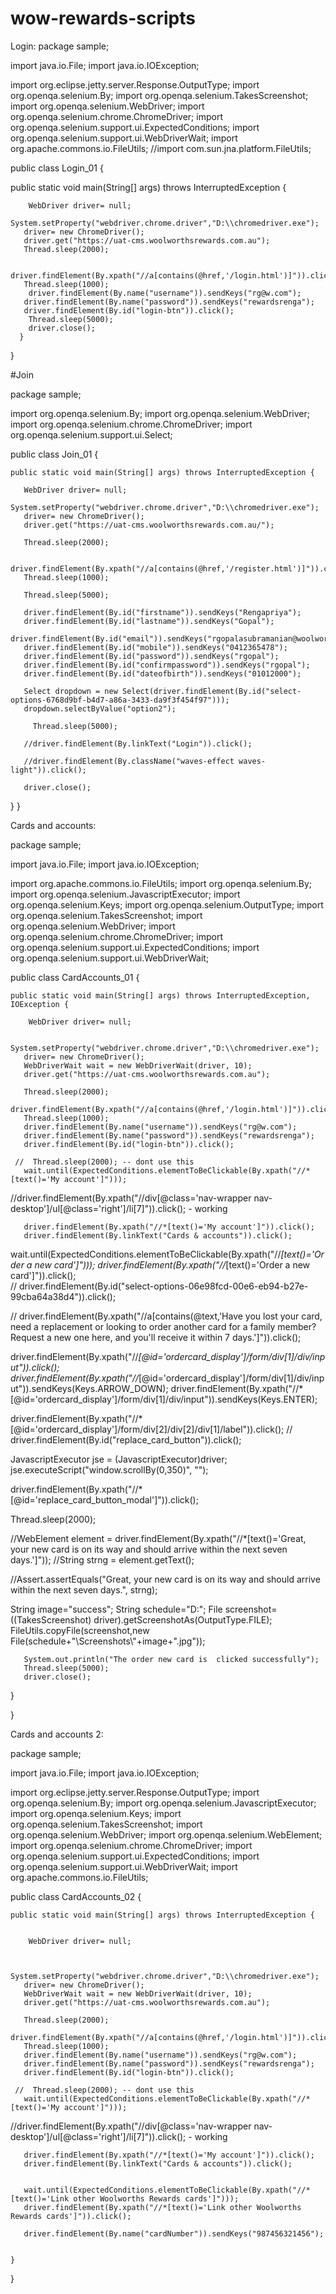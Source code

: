 # wow-rewards-scripts

Login:
package sample;

import java.io.File;
import java.io.IOException;

import org.eclipse.jetty.server.Response.OutputType;
import org.openqa.selenium.By;
import org.openqa.selenium.TakesScreenshot;
import org.openqa.selenium.WebDriver;
import org.openqa.selenium.chrome.ChromeDriver;
import org.openqa.selenium.support.ui.ExpectedConditions;
import org.openqa.selenium.support.ui.WebDriverWait;
import org.apache.commons.io.FileUtils;
//import com.sun.jna.platform.FileUtils;


public class Login_01 {

public static void main(String[] args) throws InterruptedException {
        
    	WebDriver driver= null;
    	 System.setProperty("webdriver.chrome.driver","D:\\chromedriver.exe");
       driver= new ChromeDriver();
       driver.get("https://uat-cms.woolworthsrewards.com.au");
       Thread.sleep(2000);
             		
       driver.findElement(By.xpath("//a[contains(@href,'/login.html')]")).click();
       Thread.sleep(1000);
        driver.findElement(By.name("username")).sendKeys("rg@w.com");
       driver.findElement(By.name("password")).sendKeys("rewardsrenga");
       driver.findElement(By.id("login-btn")).click();
        Thread.sleep(5000);
        driver.close();
      }
   }

#Join 

package sample;

import org.openqa.selenium.By;
import org.openqa.selenium.WebDriver;
import org.openqa.selenium.chrome.ChromeDriver;
import org.openqa.selenium.support.ui.Select;



public class Join_01 {

    public static void main(String[] args) throws InterruptedException {
        
       WebDriver driver= null;
       System.setProperty("webdriver.chrome.driver","D:\\chromedriver.exe");
       driver= new ChromeDriver();
       driver.get("https://uat-cms.woolworthsrewards.com.au/");
       
       Thread.sleep(2000);
             		
       driver.findElement(By.xpath("//a[contains(@href,'/register.html')]")).click();
       Thread.sleep(1000);
           
       Thread.sleep(5000);
       
       driver.findElement(By.id("firstname")).sendKeys("Rengapriya");
       driver.findElement(By.id("lastname")).sendKeys("Gopal");
       driver.findElement(By.id("email")).sendKeys("rgopalasubramanian@woolworths.com.au");
       driver.findElement(By.id("mobile")).sendKeys("0412365478");
       driver.findElement(By.id("password")).sendKeys("rgopal");
       driver.findElement(By.id("confirmpassword")).sendKeys("rgopal");
       driver.findElement(By.id("dateofbirth")).sendKeys("01012000");
       
       Select dropdown = new Select(driver.findElement(By.id("select-options-6768d9bf-b4d7-a86a-3433-da9f3f454f97")));
       dropdown.selectByValue("option2");
      
         Thread.sleep(5000);
       
       //driver.findElement(By.linkText("Login")).click();
          
       //driver.findElement(By.className("waves-effect waves-light")).click();
      
       driver.close();
       
}
}

Cards and accounts: 

package  sample;

import java.io.File;
import java.io.IOException;

import org.apache.commons.io.FileUtils;
import org.openqa.selenium.By;
import org.openqa.selenium.JavascriptExecutor;
import org.openqa.selenium.Keys;
import org.openqa.selenium.OutputType;
import org.openqa.selenium.TakesScreenshot;
import org.openqa.selenium.WebDriver;
import org.openqa.selenium.chrome.ChromeDriver;
import org.openqa.selenium.support.ui.ExpectedConditions;
import org.openqa.selenium.support.ui.WebDriverWait;

public class  CardAccounts_01  {
	
    public static void main(String[] args) throws InterruptedException, IOException {
            	
    	WebDriver driver= null;
    	   	
       System.setProperty("webdriver.chrome.driver","D:\\chromedriver.exe");
       driver= new ChromeDriver();
       WebDriverWait wait = new WebDriverWait(driver, 10);
       driver.get("https://uat-cms.woolworthsrewards.com.au");
       
       Thread.sleep(2000);
       driver.findElement(By.xpath("//a[contains(@href,'/login.html')]")).click();
       Thread.sleep(1000);
       driver.findElement(By.name("username")).sendKeys("rg@w.com");
       driver.findElement(By.name("password")).sendKeys("rewardsrenga");
       driver.findElement(By.id("login-btn")).click();

     //  Thread.sleep(2000); -- dont use this 
       wait.until(ExpectedConditions.elementToBeClickable(By.xpath("//*[text()='My account']")));
     
   //driver.findElement(By.xpath("//div[@class='nav-wrapper nav-desktop']/ul[@class='right']/li[7]")).click(); - working
       
       driver.findElement(By.xpath("//*[text()='My account']")).click();
       driver.findElement(By.linkText("Cards & accounts")).click();
       
  
       
   wait.until(ExpectedConditions.elementToBeClickable(By.xpath("//*[text()='Order a new card']")));
   driver.findElement(By.xpath("//*[text()='Order a new card']")).click();  
 //  driver.findElement(By.id("select-options-06e98fcd-00e6-eb94-b27e-99cba64a38d4")).click();
       
// driver.findElement(By.xpath("//a[contains(@text,'Have you lost your card, need a replacement or looking to order another card for a family member? Request a new one here, and you'll receive it within 7 days.']")).click();
       
   driver.findElement(By.xpath("//*[@id='ordercard_display']/form/div[1]/div/input")).click();
   driver.findElement(By.xpath("//*[@id='ordercard_display']/form/div[1]/div/input")).sendKeys(Keys.ARROW_DOWN); 
   driver.findElement(By.xpath("//*[@id='ordercard_display']/form/div[1]/div/input")).sendKeys(Keys.ENTER);   
   
   driver.findElement(By.xpath("//*[@id='ordercard_display']/form/div[2]/div[2]/div[1]/label")).click();
  // driver.findElement(By.id("replace_card_button")).click();
   
   JavascriptExecutor jse = (JavascriptExecutor)driver;
    jse.executeScript("window.scrollBy(0,350)", "");
   
   driver.findElement(By.xpath("//*[@id='replace_card_button_modal']")).click();
    
   
   Thread.sleep(2000);
   
   //WebElement element = driver.findElement(By.xpath("//*[text()='Great, your new card is on its way and should arrive within the next seven days.']")); 
   //String strng = element.getText();
   
   //Assert.assertEquals("Great, your new card is on its way and should arrive within the next seven days.", strng);
   
   String image="success";
	String schedule="D:";
	File screenshot=((TakesScreenshot) driver).getScreenshotAs(OutputType.FILE);
	FileUtils.copyFile(screenshot,new File(schedule+"\\Screenshots\\"+image+".jpg"));

	   System.out.println("The order new card is  clicked successfully");
       Thread.sleep(5000);
       driver.close();

}
	
}

Cards and accounts 2: 

package  sample;


import java.io.File;
import java.io.IOException;

import org.eclipse.jetty.server.Response.OutputType;
import org.openqa.selenium.By;
import org.openqa.selenium.JavascriptExecutor;
import org.openqa.selenium.Keys;
import org.openqa.selenium.TakesScreenshot;
import org.openqa.selenium.WebDriver;
import org.openqa.selenium.WebElement;
import org.openqa.selenium.chrome.ChromeDriver;
import org.openqa.selenium.support.ui.ExpectedConditions;
import org.openqa.selenium.support.ui.WebDriverWait;
import org.apache.commons.io.FileUtils;


public class  CardAccounts_02 {
	
    public static void main(String[] args) throws InterruptedException {
        
    	
    	WebDriver driver= null;
    	
    	
       System.setProperty("webdriver.chrome.driver","D:\\chromedriver.exe");
       driver= new ChromeDriver();
       WebDriverWait wait = new WebDriverWait(driver, 10);
       driver.get("https://uat-cms.woolworthsrewards.com.au");
       
       Thread.sleep(2000);
       driver.findElement(By.xpath("//a[contains(@href,'/login.html')]")).click();
       Thread.sleep(1000);
       driver.findElement(By.name("username")).sendKeys("rg@w.com");
       driver.findElement(By.name("password")).sendKeys("rewardsrenga");
       driver.findElement(By.id("login-btn")).click();

     //  Thread.sleep(2000); -- dont use this 
       wait.until(ExpectedConditions.elementToBeClickable(By.xpath("//*[text()='My account']")));
     
   //driver.findElement(By.xpath("//div[@class='nav-wrapper nav-desktop']/ul[@class='right']/li[7]")).click(); - working
       
       driver.findElement(By.xpath("//*[text()='My account']")).click();
       driver.findElement(By.linkText("Cards & accounts")).click();
       
       
       wait.until(ExpectedConditions.elementToBeClickable(By.xpath("//*[text()='Link other Woolworths Rewards cards']")));
       driver.findElement(By.xpath("//*[text()='Link other Woolworths Rewards cards']")).click(); 
       
       driver.findElement(By.name("cardNumber")).sendKeys("987456321456");
              
              
    }
}
       


